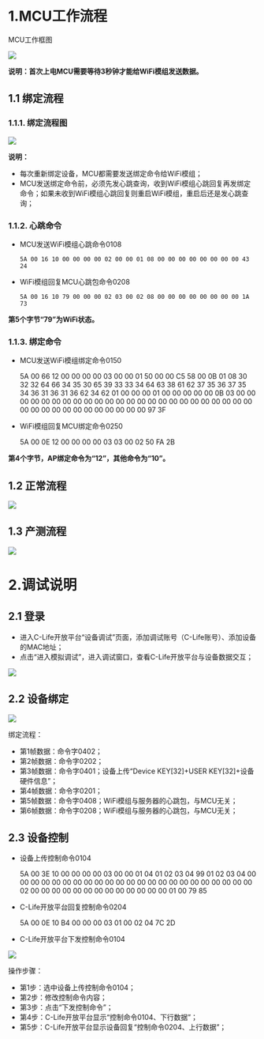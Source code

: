 
# 1.MCU工作流程

MCU工作框图

![](https://i.imgur.com/hYODkX2.png)

**说明：首次上电MCU需要等待3秒钟才能给WiFi模组发送数据。**

## 1.1 绑定流程
### 1.1.1. 绑定流程图

![](https://i.imgur.com/SDAlswS.png)

**说明：**


- 每次重新绑定设备，MCU都需要发送绑定命令给WiFi模组；
- MCU发送绑定命令前，必须先发心跳查询，收到WiFi模组心跳回复再发绑定命令；如果未收到WiFi模组心跳回复则重启WiFi模组，重启后还是发心跳查询；
### 1.1.2. 心跳命令


- MCU发送WiFi模组心跳命令0108

    `5A 00 16 10 00 00 00 00 02 00 00 01 08 00 00 00 00 00 00 00 00 43 24` 


- WiFi模组回复MCU心跳包命令0208

     `5A 00 16 10 79 00 00 00 02 03 00 02 08 00 00 00 00 00 00 00 00 1A 73` 

**第5个字节“79”为WiFi状态。**
### 1.1.3. 绑定命令


- MCU发送WiFi模组绑定命令0150


    5A 00 66 12 00 00 00 00 03 00 00 01 50 00 00 C5 58 00 0B 01 08 30 32 32 64 66 34 35 30 65 39 33 33 34 64 63 38 61 62 37 35 36 37 35 34 36 31 36 31 36 62 34 62 01 00 00 00 01 00 00 00 00 00 0B 03 00 00 00 00 00 00 00 00 00 00 00 00 00 00 00 00 00 00 00 00 00 00 00 00 00 00 00 00 00 00 00 00 00 00 00 00 97 3F
 
- WiFi模组回复MCU绑定命令0250

    5A 00 0E 12 00 00 00 00 03 03 00 02 50 FA 2B

**第4个字节，AP绑定命令为“12”，其他命令为“10”。**
## 1.2  正常流程

![](https://i.imgur.com/5Uuue4o.png)

## 1.3 产测流程

![](https://i.imgur.com/1lYJO0x.png)

# 2.调试说明
## 2.1 登录


- 进入C-Life开放平台“设备调试”页面，添加调试账号（C-Life账号）、添加设备的MAC地址；
- 点击“进入模拟调试”，进入调试窗口，查看C-Life开放平台与设备数据交互；

![](https://i.imgur.com/bLUQLmT.png)

## 2.2 设备绑定

![](https://i.imgur.com/vvgaPym.png)

绑定流程：

- 第1帧数据：命令字0402；
- 第2帧数据：命令字0202；
- 第3帧数据：命令字0401；设备上传“Device KEY[32]+USER  KEY[32]+设备硬件信息”；
- 第4帧数据：命令字0201；
- 第5帧数据：命令字0408；WiFi模组与服务器的心跳包，与MCU无关；
- 第6帧数据：命令字0208；WiFi模组与服务器的心跳包，与MCU无关；
## 2.3 设备控制


- 设备上传控制命令0104

    5A 00 3E 10 00 00 00 00 03 00 00 01 04 01 02 03 04 99 01 02 03 04 00 00 00 00 00 00 00 00 00 00 00 00 00 00 00 00 00 00 00 00 00 00 00 02 00 00 00 00 00 00 00 00 00 00 00 00 00 01 00 79 85

- C-Life开放平台回复控制命令0204

    5A 00 0E 10 B4 00 00 00 03 01 00 02 04 7C 2D 

- C-Life开放平台下发控制命令0104

![](https://i.imgur.com/RHneAfa.png)

操作步骤：

- 第1步：选中设备上传控制命令0104；
- 第2步：修改控制命令内容；
- 第3步：点击“下发控制命令”；
- 第4步：C-Life开放平台显示“控制命令0104、下行数据”；
- 第5步：C-Life开放平台显示设备回复“控制命令0204、上行数据”；



































